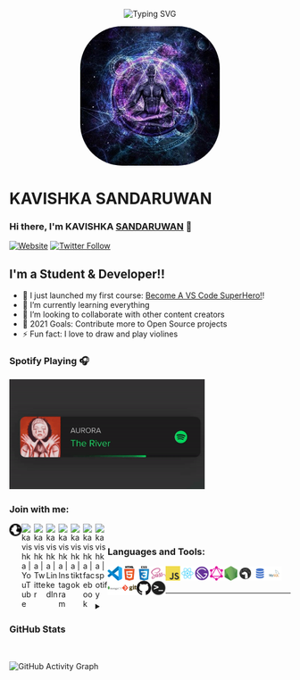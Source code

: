 
<div align="center">
  
  
![Typing SVG](https://readme-typing-svg.herokuapp.com?font=Patua+One&size=24&vCenter=true&lines=You+are+welcome+to+my+github+profile;My+name+is+Kavishka+Sandaruwan;This+is+my+github+account+;Thanks+for+watching+my+github+profile)

</div>
<div align="center" >
  <img src="images/profilephoto.jpg" width="250" height="250" style="border-radius:30%">
  </div>
  <h1>KAVISHKA SANDARUWAN</h1>
</div>

### Hi there, I'm KAVISHKA [SANDARUWAN][website] 👋

[![Website](https://img.shields.io/website?label=www.kavishka-sandaruwan.ml&style=for-the-badge&url=https://www.kavishka-sandaruwan.ml)](https://www.kavishka-sandaruwan.ml)
[![Twitter Follow](https://img.shields.io/twitter/follow/kavishka__0?color=1DA1F2&logo=twitter&style=for-the-badge)](https://twitter.com/intent/follow?original_referer=https%3A%2F%2Fgithub.com%2FcodeSTACKr&screen_name=kavishka__0)

## I'm a Student & Developer!!

- 🔭 I just launched my first course: [Become A VS Code SuperHero!][course]!
- 🌱 I’m currently learning everything 
- 👯 I’m looking to collaborate with other content creators
- 🥅 2021 Goals: Contribute more to Open Source projects
- ⚡ Fun fact: I love to draw and play violines

### Spotify Playing 🎧

[<img src="images/spotify.gif" alt="kavishka Spotify Playing" width="350" />](https://open.spotify.com/user/lv7mdswbmu2ti3ffhl9sqanzz)

### Join with me:


[<img align="left" alt="kavishka-sandaruwan.ml" width="22px" src="https://raw.githubusercontent.com/iconic/open-iconic/master/svg/globe.svg" />][website]
[<img align="left" alt="kavishka | YouTube" width="22px" src="https://cdn.jsdelivr.net/npm/simple-icons@v3/icons/youtube.svg" />][youtube]
[<img align="left" alt="kavishka | Twitter" width="22px" src="https://cdn.jsdelivr.net/npm/simple-icons@v3/icons/twitter.svg" />][twitter]
[<img align="left" alt="kavishka | LinkedIn" width="22px" src="https://cdn.jsdelivr.net/npm/simple-icons@v3/icons/linkedin.svg" />][twitter]
[<img align="left" alt="kavishka | Instagram" width="22px" src="https://cdn.jsdelivr.net/npm/simple-icons@v3/icons/instagram.svg" />][instagram]
[<img align="left" alt="kavishka | tiktok" width="22px" src="https://cdn.jsdelivr.net/npm/simple-icons@3.13.0/icons/tiktok.svg" />][tiktok]
[<img align="left" alt="kavishka | facebook" width="22px" src="https://cdn.jsdelivr.net/npm/simple-icons@3.13.0/icons/facebook.svg" />][facebook]
[<img align="left" alt="kavishka | spotify" width="22px" src="https://cdn.jsdelivr.net/npm/simple-icons@3.13.0/icons/spotify.svg" />][spotify]


<br />

### Languages and Tools:

[<img align="left" alt="Visual Studio Code" width="26px" src="https://raw.githubusercontent.com/github/explore/80688e429a7d4ef2fca1e82350fe8e3517d3494d/topics/visual-studio-code/visual-studio-code.png" />][webdevplaylist]
[<img align="left" alt="HTML5" width="26px" src="https://raw.githubusercontent.com/github/explore/80688e429a7d4ef2fca1e82350fe8e3517d3494d/topics/html/html.png" />][webdevplaylist]
[<img align="left" alt="CSS3" width="26px" src="https://raw.githubusercontent.com/github/explore/80688e429a7d4ef2fca1e82350fe8e3517d3494d/topics/css/css.png" />][cssplaylist]
[<img align="left" alt="Sass" width="26px" src="https://raw.githubusercontent.com/github/explore/80688e429a7d4ef2fca1e82350fe8e3517d3494d/topics/sass/sass.png" />][cssplaylist]
[<img align="left" alt="JavaScript" width="26px" src="https://raw.githubusercontent.com/github/explore/80688e429a7d4ef2fca1e82350fe8e3517d3494d/topics/javascript/javascript.png" />][jsplaylist]
[<img align="left" alt="React" width="26px" src="https://raw.githubusercontent.com/github/explore/80688e429a7d4ef2fca1e82350fe8e3517d3494d/topics/react/react.png" />][reactplaylist]
[<img align="left" alt="Gatsby" width="26px" src="https://raw.githubusercontent.com/github/explore/e94815998e4e0713912fed477a1f346ec04c3da2/topics/gatsby/gatsby.png" />][webdevplaylist]
[<img align="left" alt="GraphQL" width="26px" src="https://raw.githubusercontent.com/github/explore/80688e429a7d4ef2fca1e82350fe8e3517d3494d/topics/graphql/graphql.png" />][webdevplaylist]
[<img align="left" alt="Node.js" width="26px" src="https://raw.githubusercontent.com/github/explore/80688e429a7d4ef2fca1e82350fe8e3517d3494d/topics/nodejs/nodejs.png" />][webdevplaylist]
[<img align="left" alt="Deno" width="26px" src="https://raw.githubusercontent.com/github/explore/361e2821e2dea67711cde99c9c40ed357061cf27/topics/deno/deno.png" />][webdevplaylist]
[<img align="left" alt="SQL" width="26px" src="https://raw.githubusercontent.com/github/explore/80688e429a7d4ef2fca1e82350fe8e3517d3494d/topics/sql/sql.png" />][webdevplaylist]
[<img align="left" alt="MySQL" width="26px" src="https://raw.githubusercontent.com/github/explore/80688e429a7d4ef2fca1e82350fe8e3517d3494d/topics/mysql/mysql.png" />][webdevplaylist]
[<img align="left" alt="MongoDB" width="26px" src="https://raw.githubusercontent.com/github/explore/80688e429a7d4ef2fca1e82350fe8e3517d3494d/topics/mongodb/mongodb.png" />][webdevplaylist]
[<img align="left" alt="Git" width="26px" src="https://raw.githubusercontent.com/github/explore/80688e429a7d4ef2fca1e82350fe8e3517d3494d/topics/git/git.png" />][webdevplaylist]
[<img align="left" alt="GitHub" width="26px" src="https://raw.githubusercontent.com/github/explore/78df643247d429f6cc873026c0622819ad797942/topics/github/github.png" />][webdevplaylist]
[<img align="left" alt="Terminal" width="26px" src="https://raw.githubusercontent.com/github/explore/80688e429a7d4ef2fca1e82350fe8e3517d3494d/topics/terminal/terminal.png" />][webdevplaylist]

<br />
<br />

---


<details>
  <summary><H3>GitHub Stats</H3></summary>

   <p><img align="left" alt="kavishka's GitHub Stats" src="https://github-readme-stats.vercel.app/api?username=kavishkaya&show_icons=true&hide_border=false&title_color=ff652f&icon_color=FFE400&bg_color=09131B&text_color=ffffff&border_color=0c1a25" /></p>     

---
 <p><img align="center" src="https://github-readme-streak-stats.herokuapp.com/?user=kavishkaya&theme=radical" alt="kavishkaya" /></p>         

<p align="left"><img align="left" src="https://github-readme-stats.vercel.app/api/top-langs?username=kavishkaya&show_icons=true&locale=en&layout=compact&theme=radical" alt="kavishkaya" /></p>    

</details>

[website]: https://www.kavishka-sandaruwan.ml
[course]: http://vsCodeHero.com
[facebook]: facebook.com/kavishka.sandaruwan.0
[twitter]: https://twitter.com/kavishka__0
[tiktok]: https://www.tiktok.com/@kavishka.sandaruwan.0
[youtube]: https://www.youtube.com/channel/UCXhSoLCX0DIpNYh_0ICiP0w
[spotify]: https://open.spotify.com/user/lv7mdswbmu2ti3ffhl9sqanzz
[instagram]: https://www.instagram.com/kavishka.sandaruwan.0
[linkedin]: https://www.linkedin.com/in/kavishka-sandaruwan-b77654253
[webdevplaylist]: https://www.youtube.com/channel/UCXhSoLCX0DIpNYh_0ICiP0w/videos
[jsplaylist]: https://www.youtube.com/channel/UCXhSoLCX0DIpNYh_0ICiP0w/videos
[cssplaylist]: https://www.youtube.com/channel/UCXhSoLCX0DIpNYh_0ICiP0w/videos
[reactplaylist]: https://www.youtube.com/channel/UCXhSoLCX0DIpNYh_0ICiP0w/videos



 

 
 <br />
 
![GitHub Activity Graph](https://activity-graph.herokuapp.com/graph?username=kavishkaya&bg_color=000000&color=4fff67&line=4fff67&point=ffffff&area=true&hide_border=true)  




